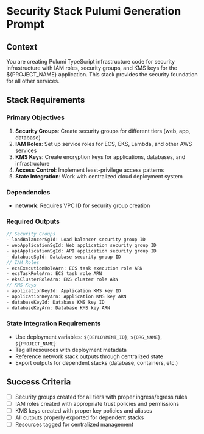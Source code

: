 # Security Stack Pulumi Generation Prompt

## Context
You are creating Pulumi TypeScript infrastructure code for security infrastructure with IAM roles, security groups, and KMS keys for the ${PROJECT_NAME} application. This stack provides the security foundation for all other services.

## Stack Requirements

### Primary Objectives
1. **Security Groups**: Create security groups for different tiers (web, app, database)
2. **IAM Roles**: Set up service roles for ECS, EKS, Lambda, and other AWS services
3. **KMS Keys**: Create encryption keys for applications, databases, and infrastructure
4. **Access Control**: Implement least-privilege access patterns
5. **State Integration**: Work with centralized cloud deployment system

### Dependencies
- **network**: Requires VPC ID for security group creation

### Required Outputs
```typescript
// Security Groups
- loadBalancerSgId: Load balancer security group ID
- webApplicationSgId: Web application security group ID
- apiApplicationSgId: API application security group ID
- databaseSgId: Database security group ID
// IAM Roles
- ecsExecutionRoleArn: ECS task execution role ARN
- ecsTaskRoleArn: ECS task role ARN
- eksClusterRoleArn: EKS cluster role ARN
// KMS Keys
- applicationKeyId: Application KMS key ID
- applicationKeyArn: Application KMS key ARN
- databaseKeyId: Database KMS key ID
- databaseKeyArn: Database KMS key ARN
```

### State Integration Requirements
- Use deployment variables: `${DEPLOYMENT_ID}`, `${ORG_NAME}`, `${PROJECT_NAME}`
- Tag all resources with deployment metadata
- Reference network stack outputs through centralized state
- Export outputs for dependent stacks (database, containers, etc.)

## Success Criteria
- [ ] Security groups created for all tiers with proper ingress/egress rules
- [ ] IAM roles created with appropriate trust policies and permissions
- [ ] KMS keys created with proper key policies and aliases
- [ ] All outputs properly exported for dependent stacks
- [ ] Resources tagged for centralized management